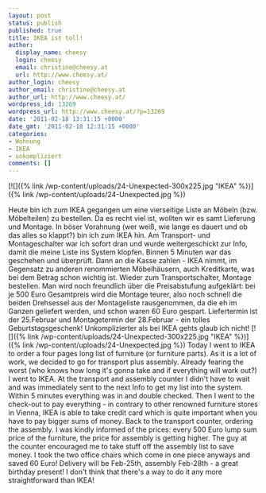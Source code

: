 ```yaml
---
layout: post
status: publish
published: true
title: IKEA ist toll!
author:
  display_name: cheesy
  login: cheesy
  email: christine@cheesy.at
  url: http://www.cheesy.at/
author_login: cheesy
author_email: christine@cheesy.at
author_url: http://www.cheesy.at/
wordpress_id: 13269
wordpress_url: http://www.cheesy.at/?p=13269
date: '2011-02-18 13:31:15 +0000'
date_gmt: '2011-02-18 12:31:15 +0000'
categories:
- Wohnung
- IKEA
- unkompliziert
comments: []
---
```

<!--:de-->[![]({% link /wp-content/uploads/24-Unexpected-300x225.jpg "IKEA" %})]({% link /wp-content/uploads/24-Unexpected.jpg %})
Heute bin ich zum IKEA gegangen um eine vierseitige Liste an Möbeln (bzw. Möbelteilen) zu bestellen. Da es recht viel ist, wollten wir es samt Lieferung und Montage. In böser Vorahnung (wer weiß, wie lange es dauert und ob das alles so klappt?) bin ich zum IKEA hin. Am Transport- und Montageschalter war ich sofort dran und wurde weitergeschickt zur Info, damit die meine Liste ins System klopfen. Binnen 5 Minuten war das geschehen und überprüft. Dann an die Kasse zahlen - IKEA nimmt, im Gegensatz zu anderen renommierten Möbelhäusern, auch Kreditkarte, was bei dem Betrag schon wichtig ist. Wieder zum Transportschalter, Montage bestellen. Man wird noch freundlich über die Preisabstufung aufgeklärt: bei je 500 Euro Gesamtpreis wird die Montage teurer, also noch schnell die beiden Drehsessel aus der Montageliste rausgenommen, da die eh im Ganzen geliefert werden, und schon waren 60 Euro gespart. Liefertermin ist der 25.Februar und Montagetermin der 28.Februar - ein tolles Geburtstagsgeschenk!
Unkomplizierter als bei IKEA gehts glaub ich nicht!<!--:--><!--:en--> [![]({% link /wp-content/uploads/24-Unexpected-300x225.jpg "IKEA" %})]({% link /wp-content/uploads/24-Unexpected.jpg %})
Today I went to IKEA to order a four pages long list of furniture (or furniture parts). As it is a lot of work, we decided to go for transport plus assembly. Already fearing the worst (who knows how long it's gonna take and if everything will work out?) I went to IKEA. At the transport and assembly counter I didn't have to wait and was immediately sent to the next Info to get my list into the system. Within 5 minutes everything was in and double checked. Then I went to the check-out to pay everything - in contrary to other renowned furniture stores in Vienna, IKEA is able to take credit card which is quite important when you have to pay bigger sums of money. Back to the transport counter, ordering the assembly. I was kindly informed of the prices: every 500 Euro lump sum price of the furniture, the price for assembly is getting higher. The guy at the counter encouraged me to take stuff off the assembly list to save money. I took the two office chairs which come in one piece anyways and saved 60 Euro! Delivery will be Feb-25th, assembly Feb-28th - a great birthday present!
I don't think that there's a way to do it any more straightforward than IKEA!<!--:-->
